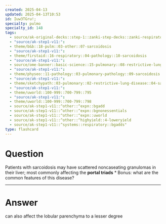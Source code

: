 ```yaml
---
created: 2025-04-13
updated: 2025-04-13T10:53
id: Iuw3TGru!;
specialty: pulmo
specialty_id: 148
tags:
  - source/ak-original-decks::step-1::zanki-step-decks::zanki-respiratory::respiratory-pathology
  - "source/ak-step1-v11:": 
  - theme/b&b::18-pulm::03-other::07-sarcoidosis
  - "source/ak-step1-v11:": 
  - theme/firstaid::16-respiratory::04-pathology::10-sarcoidosis
  - "source/ak-step1-v11:": 
  - source/ome-banner::basic-science::15-pulmonary::08-restrictive-lung-disease
  - "source/ak-step1-v11:": 
  - theme/physeo::11-pathology::03-pulmonary-pathology::09-sarcoidosis
  - "source/ak-step1-v11:": 
  - theme/sketchypath::03-pulmonary::02-restrictive-lung-disease::04-sarcoidosis-&-berylliosis
  - "source/ak-step1-v11:": 
  - theme/uworld::100-999::700-799::795
  - "source/ak-step1-v11:": 
  - theme/uworld::100-999::700-799::798
  - source/ak-step1-v11::^other::^expn::bgadd
  - source/ak-step1-v11::^other::^expn::bgnonessentials
  - source/ak-step1-v11::^other::^expn::uworld
  - source/ak-step1-v11::^other::^highyield::4-loweryield
  - source/ak-step1-v11::^systems::respiratory::bgadds"
type: flashcard
---
```


# Question
Patients with sarcoidosis may have scattered noncaseating granulomas in their liver; most commonly affecting the **portal triads**  * Bonus: what are the common features of this disease?

---

# Answer
can also affect the lobular parenchyma to a lesser degree